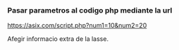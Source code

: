 ### Pasar parametros al codigo php mediante la url

https://asix.com/script.php?num1=10&num2=20

Afegir informacio extra de la lasse.
